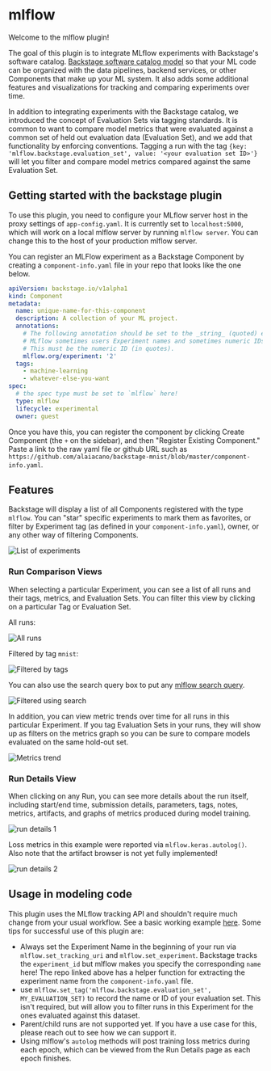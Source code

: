 # mlflow

Welcome to the mlflow plugin!

The goal of this plugin is to integrate MLflow experiments with Backstage's software catalog. [Backstage software catalog model](https://backstage.io/docs/features/software-catalog/software-catalog-overview) so that your ML code can be organized with the data pipelines, backend services, or other Components that make up your ML system. It also adds some additional features and visualizations for tracking and comparing experiments over time.

In addition to integrating experiments with the Backstage catalog, we introduced the concept of Evaluation Sets via tagging standards. It is common to want to compare model metrics that were evaluated against a common set of held out evaluation data (Evaluation Set), and we add that functionality by enforcing conventions. Tagging a run with the tag `{key: 'mlflow.backstage.evaluation_set', value: '<your evaluation set ID>'}` will let you filter and compare model metrics compared against the same Evaluation Set.

## Getting started with the backstage plugin

To use this plugin, you need to configure your MLflow server host in the proxy settings of `app-config.yaml`. It is currently set to `localhost:5000`, which will work on a local mlflow server by running `mlflow server`. You can change this to the host of your production mlflow server.

You can register an MLFlow experiment as a Backstage Component by creating a `component-info.yaml` file in your repo that looks like the one below.

```yaml
apiVersion: backstage.io/v1alpha1
kind: Component
metadata:
  name: unique-name-for-this-component
  description: A collection of your ML project.
  annotations:
    # The following annotation should be set to the _string_ (quoted) experiment number.
    # MLflow sometimes users Experiment names and sometimes numeric IDs.
    # This must be the numeric ID (in quotes).
    mlflow.org/experiment: '2'
  tags:
    - machine-learning
    - whatever-else-you-want
spec:
  # the spec type must be set to `mlflow` here!
  type: mlflow
  lifecycle: experimental
  owner: guest
```

Once you have this, you can register the component by clicking Create Component (the `+` on the sidebar), and then "Register Existing Component." Paste a link to the raw yaml file or github URL such as `https://github.com/alaiacano/backstage-mnist/blob/master/component-info.yaml`.

## Features

Backstage will display a list of all Components registered with the type `mlflow`. You can "star" specific experiments to mark them as favorites, or filter by Experiment tag (as defined in your `component-info.yaml`), owner, or any other way of filtering Components.

![List of experiments](screenshots/experiment-list.png)

### Run Comparison Views

When selecting a particular Experiment, you can see a list of all runs and their tags, metrics, and Evaluation Sets. You can filter this view by clicking on a particular Tag or Evaluation Set.

All runs:

![All runs](screenshots/run-table.png)

Filtered by tag `mnist`:

![Filtered by tags](screenshots/tag-filter.png)

You can also use the search query box to put any [mlflow search query](https://www.mlflow.org/docs/latest/search-syntax.html).

![Filtered using search](screenshots/search-filter.png)

In addition, you can view metric trends over time for all runs in this particular Experiment. If you tag Evaluation Sets in your runs, they will show up as filters on the metrics graph so you can be sure to compare models evaluated on the same hold-out set.

![Metrics trend](screenshots/metrics-trend.png)

### Run Details View

When clicking on any Run, you can see more details about the run itself, including start/end time, submission details, parameters, tags, notes, metrics, artifacts, and graphs of metrics produced during model training.

![run details 1](screenshots/run-view-1.png)

Loss metrics in this example were reported via `mlflow.keras.autolog()`. Also note that the artifact browser is not yet fully implemented!

![run details 2](screenshots/run-view-2.png)

## Usage in modeling code

This plugin uses the MLflow tracking API and shouldn't require much change from your usual workflow. See a basic working example [here](https://github.com/alaiacano/backstage-mnist). Some tips for successful use of this plugin are:

- Always set the Experiment Name in the beginning of your run via `mlflow.set_tracking_uri` and `mlflow.set_experiment`. Backstage tracks the `experiment_id` but mlflow makes you specify the corresponding `name` here! The repo linked above has a helper function for extracting the experiment name from the `component-info.yaml` file.
- use `mlflow.set_tag('mlflow.backstage.evaluation_set', MY_EVALUATION_SET)` to record the name or ID of your evaluation set. This isn't required, but will allow you to filter runs in this Experiment for the ones evaluated against this dataset.
- Parent/child runs are not supported yet. If you have a use case for this, please reach out to see how we can support it.
- Using mlflow's `autolog` methods will post training loss metrics during each epoch, which can be viewed from the Run Details page as each epoch finishes.
